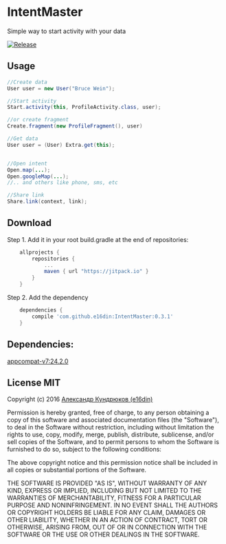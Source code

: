 # IntentMaster
Simple way to start activity with your data

[![Release](https://jitpack.io/v/e16din/IntentMaster.svg)](https://jitpack.io/#e16din/IntentMaster)


## Usage

```java
//Create data
User user = new User("Bruce Wein");

//Start activity
Start.activity(this, ProfileActivity.class, user);

//or create fragment
Create.fragment(new ProfileFragment(), user)

//Get data
User user = (User) Extra.get(this);


//Open intent
Open.map(...); 
Open.googleMap(...); 
//.. and others like phone, sms, etc

//Share link
Share.link(context, link);

```

## Download
Step 1. Add it in your root build.gradle at the end of repositories:
```groovy
    allprojects {
        repositories {
            ...
            maven { url "https://jitpack.io" }
        }
    }
```
Step 2. Add the dependency
```groovy
    dependencies {
        compile 'com.github.e16din:IntentMaster:0.3.1'
    }
```

## Dependencies:
[appcompat-v7:24.2.0](http://developer.android.com/intl/ru/tools/support-library/features.html#v7-appcompat)

## License MIT
Copyright (c) 2016 [Александр Кундрюков (e16din)](http://goo.gl/pzjc8x)

Permission is hereby granted, free of charge, to any person obtaining a copy
of this software and associated documentation files (the "Software"), to deal
in the Software without restriction, including without limitation the rights
to use, copy, modify, merge, publish, distribute, sublicense, and/or sell
copies of the Software, and to permit persons to whom the Software is
furnished to do so, subject to the following conditions:

The above copyright notice and this permission notice shall be included in all
copies or substantial portions of the Software.

THE SOFTWARE IS PROVIDED "AS IS", WITHOUT WARRANTY OF ANY KIND, EXPRESS OR
IMPLIED, INCLUDING BUT NOT LIMITED TO THE WARRANTIES OF MERCHANTABILITY,
FITNESS FOR A PARTICULAR PURPOSE AND NONINFRINGEMENT. IN NO EVENT SHALL THE
AUTHORS OR COPYRIGHT HOLDERS BE LIABLE FOR ANY CLAIM, DAMAGES OR OTHER
LIABILITY, WHETHER IN AN ACTION OF CONTRACT, TORT OR OTHERWISE, ARISING FROM,
OUT OF OR IN CONNECTION WITH THE SOFTWARE OR THE USE OR OTHER DEALINGS IN THE
SOFTWARE.

